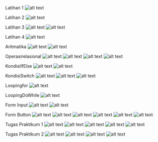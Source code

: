 Latihan 1
![alt text](https://raw.githubusercontent.com/ArdiArya/Latihan-JavaScript/master/Screenshot%20(75).png)


Latihan 2
![alt text](https://raw.githubusercontent.com/ArdiArya/Latihan-JavaScript/master/Screenshot%20(76).png)


Latihan 3
![alt text](https://raw.githubusercontent.com/ArdiArya/Latihan-JavaScript/master/Screenshot%20(77).png)
![alt text](https://raw.githubusercontent.com/ArdiArya/Latihan-JavaScript/master/Screenshot%20(78).png)


Latihan 4
![alt text](https://raw.githubusercontent.com/ArdiArya/Latihan-JavaScript/master/Screenshot%20(79).png)


Aritmatika
![alt text](https://raw.githubusercontent.com/ArdiArya/Latihan-JavaScript/master/Screenshot%20(80).png)
![alt text](https://raw.githubusercontent.com/ArdiArya/Latihan-JavaScript/master/Screenshot%20(81).png)


Operasirelasional
![alt text](https://raw.githubusercontent.com/ArdiArya/Latihan-JavaScript/master/Screenshot%20(82).png)
![alt text](https://raw.githubusercontent.com/ArdiArya/Latihan-JavaScript/master/Screenshot%20(84).png)
![alt text](https://raw.githubusercontent.com/ArdiArya/Latihan-JavaScript/master/Screenshot%20(85).png)
![alt text](https://raw.githubusercontent.com/ArdiArya/Latihan-JavaScript/master/Screenshot%20(86).png)


KondisiIfElse
![alt text](https://raw.githubusercontent.com/ArdiArya/Latihan-JavaScript/master/Screenshot%20(87).png)
![alt text](https://raw.githubusercontent.com/ArdiArya/Latihan-JavaScript/master/Screenshot%20(88).png)


KondisiSwitch
![alt text](https://raw.githubusercontent.com/ArdiArya/Latihan-JavaScript/master/Screenshot%20(89).png)
![alt text](https://raw.githubusercontent.com/ArdiArya/Latihan-JavaScript/master/Screenshot%20(90).png)
![alt text](https://raw.githubusercontent.com/ArdiArya/Latihan-JavaScript/master/Screenshot%20(91).png)


Loopingfor
![alt text](https://raw.githubusercontent.com/ArdiArya/Latihan-JavaScript/master/Screenshot%20(92).png)


LoopingDoWhile
![alt text](https://raw.githubusercontent.com/ArdiArya/Latihan-JavaScript/master/Screenshot%20(93).png)


Form Input
![alt text](https://raw.githubusercontent.com/ArdiArya/Latihan-JavaScript/master/Screenshot%20(94).png)
![alt text](https://raw.githubusercontent.com/ArdiArya/Latihan-JavaScript/master/Screenshot%20(95).png)


Form Button
![alt text](https://raw.githubusercontent.com/ArdiArya/Latihan-JavaScript/master/Screenshot%20(96).png)
![alt text](https://raw.githubusercontent.com/ArdiArya/Latihan-JavaScript/master/Screenshot%20(97).png)
![alt text](https://raw.githubusercontent.com/ArdiArya/Latihan-JavaScript/master/Screenshot%20(98).png)
![alt text](https://raw.githubusercontent.com/ArdiArya/Latihan-JavaScript/master/Screenshot%20(99).png) 
![alt text](https://raw.githubusercontent.com/ArdiArya/Latihan-JavaScript/master/Screenshot%20(100).png) 
![alt text](https://raw.githubusercontent.com/ArdiArya/Latihan-JavaScript/master/Screenshot%20(101).png) 


Tugas Praktikum 1
![alt text](https://raw.githubusercontent.com/ArdiArya/Latihan-JavaScript/master/Screenshot%20(102).png) 
![alt text](https://raw.githubusercontent.com/ArdiArya/Latihan-JavaScript/master/Screenshot%20(103).png) 
![alt text](https://raw.githubusercontent.com/ArdiArya/Latihan-JavaScript/master/Screenshot%20(104).png) 
![alt text](https://raw.githubusercontent.com/ArdiArya/Latihan-JavaScript/master/Screenshot%20(105).png) 
![alt text](https://raw.githubusercontent.com/ArdiArya/Latihan-JavaScript/master/Screenshot%20(106).png) 


Tugas Praktikum 2
![alt text](https://raw.githubusercontent.com/ArdiArya/Latihan-JavaScript/master/Screenshot%20(108).png) 
![alt text](https://raw.githubusercontent.com/ArdiArya/Latihan-JavaScript/master/Screenshot%20(109).png) 
![alt text](https://raw.githubusercontent.com/ArdiArya/Latihan-JavaScript/master/Screenshot%20(110).png) 
![alt text](https://raw.githubusercontent.com/ArdiArya/Latihan-JavaScript/master/Screenshot%20(107).png)
